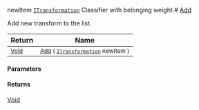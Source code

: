  newItem  [`ITransformation`](./../../ITransformation.md)    Classifier with belonging weight.# [Add](./ParallelTransformPipeline-100663504.md)

Add new transform to the list.

| Return | Name | 
| --- | --- | 
| <sub>[Void](https://docs.microsoft.com/en-us/dotnet/api/System.Void)</sub>| <sub>[Add](./ParallelTransformPipeline-100663504.md) ( [`ITransformation`](./../../ITransformation.md) newItem )</sub>| <br>


#### Parameters

#### Returns
[Void](https://docs.microsoft.com/en-us/dotnet/api/System.Void)